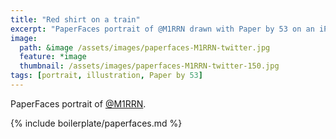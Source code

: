 ```yaml
---
title: "Red shirt on a train"
excerpt: "PaperFaces portrait of @M1RRN drawn with Paper by 53 on an iPad."
image: 
  path: &image /assets/images/paperfaces-M1RRN-twitter.jpg 
  feature: *image
  thumbnail: /assets/images/paperfaces-M1RRN-twitter-150.jpg
tags: [portrait, illustration, Paper by 53]
---
```


PaperFaces portrait of [@M1RRN](http://twitter.com/M1RRN).

{% include boilerplate/paperfaces.md %}

